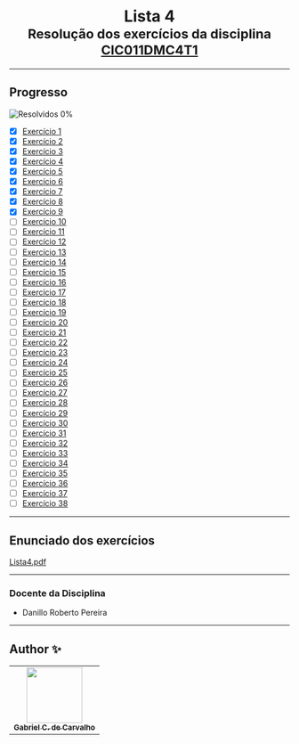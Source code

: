 <div align="center">
	<h1>Lista 4
		<br/>
			<sub>Resolução dos exercícios da disciplina
        <a href="https://drive.google.com/file/d/1mEmz9b7F-P5H8EztTPhIl_DUE1SCMIUK/view">CIC011DMC4T1</a>
      </sub>
	</h1>
</div>

---
## Progresso

![Resolvidos 0%](https://progress-bar.xyz/0/?title=Resolvidos)

* [x] [Exercício 1](https://github.com/Gabriel-Ciriaco/Listas-ATP-II/blob/main/Lista%204/Códigos/lista4_ex01.c)
* [x] [Exercício 2](https://github.com/Gabriel-Ciriaco/Listas-ATP-II/blob/main/Lista%204/Códigos/lista4_ex02.c)
* [x] [Exercício 3](https://github.com/Gabriel-Ciriaco/Listas-ATP-II/blob/main/Lista%204/Códigos/lista4_ex03.c)
* [x] [Exercício 4](https://github.com/Gabriel-Ciriaco/Listas-ATP-II/blob/main/Lista%204/Códigos/lista4_ex04.c)
* [x] [Exercício 5](https://github.com/Gabriel-Ciriaco/Listas-ATP-II/blob/main/Lista%204/Códigos/lista4_ex05.c)
* [x] [Exercício 6](https://github.com/Gabriel-Ciriaco/Listas-ATP-II/blob/main/Lista%204/Códigos/lista4_ex06.c)
* [x] [Exercício 7](https://github.com/Gabriel-Ciriaco/Listas-ATP-II/blob/main/Lista%204/Códigos/lista4_ex07.c)
* [x] [Exercício 8](https://github.com/Gabriel-Ciriaco/Listas-ATP-II/blob/main/Lista%204/Códigos/lista4_ex08.c)
* [x] [Exercício 9](https://github.com/Gabriel-Ciriaco/Listas-ATP-II/blob/main/Lista%204/Códigos/lista4_ex09.c)
* [ ] [Exercício 10](https://github.com/Gabriel-Ciriaco/Listas-ATP-II/blob/main/Lista%204/Códigos/lista4_ex10.c)
* [ ] [Exercício 11](https://github.com/Gabriel-Ciriaco/Listas-ATP-II/blob/main/Lista%204/Códigos/lista4_ex11.c)
* [ ] [Exercício 12](https://github.com/Gabriel-Ciriaco/Listas-ATP-II/blob/main/Lista%204/Códigos/lista4_ex12.c)
* [ ] [Exercício 13](https://github.com/Gabriel-Ciriaco/Listas-ATP-II/blob/main/Lista%204/Códigos/lista4_ex13.c)
* [ ] [Exercício 14](https://github.com/Gabriel-Ciriaco/Listas-ATP-II/blob/main/Lista%204/Códigos/lista4_ex14.c)
* [ ] [Exercício 15](https://github.com/Gabriel-Ciriaco/Listas-ATP-II/blob/main/Lista%204/Códigos/lista4_ex15.c)
* [ ] [Exercício 16](https://github.com/Gabriel-Ciriaco/Listas-ATP-II/blob/main/Lista%204/Códigos/lista4_ex16.c)
* [ ] [Exercício 17](https://github.com/Gabriel-Ciriaco/Listas-ATP-II/blob/main/Lista%204/Códigos/lista4_ex17.c)
* [ ] [Exercício 18](https://github.com/Gabriel-Ciriaco/Listas-ATP-II/blob/main/Lista%204/Códigos/lista4_ex18.c)
* [ ] [Exercício 19](https://github.com/Gabriel-Ciriaco/Listas-ATP-II/blob/main/Lista%204/Códigos/lista4_ex19.c)
* [ ] [Exercício 20](https://github.com/Gabriel-Ciriaco/Listas-ATP-II/blob/main/Lista%204/Códigos/lista4_ex20.c)
* [ ] [Exercício 21](https://github.com/Gabriel-Ciriaco/Listas-ATP-II/blob/main/Lista%204/Códigos/lista4_ex21.c)
* [ ] [Exercício 22](https://github.com/Gabriel-Ciriaco/Listas-ATP-II/blob/main/Lista%204/Códigos/lista4_ex22.c)
* [ ] [Exercício 23](https://github.com/Gabriel-Ciriaco/Listas-ATP-II/blob/main/Lista%204/Códigos/lista4_ex23.c)
* [ ] [Exercício 24](https://github.com/Gabriel-Ciriaco/Listas-ATP-II/blob/main/Lista%204/Códigos/lista4_ex24.c)
* [ ] [Exercício 25](https://github.com/Gabriel-Ciriaco/Listas-ATP-II/blob/main/Lista%204/Códigos/lista4_ex25.c)
* [ ] [Exercício 26](https://github.com/Gabriel-Ciriaco/Listas-ATP-II/blob/main/Lista%204/Códigos/lista4_ex26.c)
* [ ] [Exercício 27](https://github.com/Gabriel-Ciriaco/Listas-ATP-II/blob/main/Lista%204/Códigos/lista4_ex27.c)
* [ ] [Exercício 28](https://github.com/Gabriel-Ciriaco/Listas-ATP-II/blob/main/Lista%204/Códigos/lista4_ex28.c)
* [ ] [Exercício 29](https://github.com/Gabriel-Ciriaco/Listas-ATP-II/blob/main/Lista%204/Códigos/lista4_ex29.c)
* [ ] [Exercício 30](https://github.com/Gabriel-Ciriaco/Listas-ATP-II/blob/main/Lista%204/Códigos/lista4_ex30.c)
* [ ] [Exercício 31](https://github.com/Gabriel-Ciriaco/Listas-ATP-II/blob/main/Lista%204/Códigos/lista4_ex31.c)
* [ ] [Exercício 32](https://github.com/Gabriel-Ciriaco/Listas-ATP-II/blob/main/Lista%204/Códigos/lista4_ex32.c)
* [ ] [Exercício 33](https://github.com/Gabriel-Ciriaco/Listas-ATP-II/blob/main/Lista%204/Códigos/lista4_ex33.c)
* [ ] [Exercício 34](https://github.com/Gabriel-Ciriaco/Listas-ATP-II/blob/main/Lista%204/Códigos/lista4_ex34.c)
* [ ] [Exercício 35](https://github.com/Gabriel-Ciriaco/Listas-ATP-II/blob/main/Lista%204/Códigos/lista4_ex35.c)
* [ ] [Exercício 36](https://github.com/Gabriel-Ciriaco/Listas-ATP-II/blob/main/Lista%204/Códigos/lista4_ex36.c)
* [ ] [Exercício 37](https://github.com/Gabriel-Ciriaco/Listas-ATP-II/blob/main/Lista%204/Códigos/lista4_ex37.c)
* [ ] [Exercício 38](https://github.com/Gabriel-Ciriaco/Listas-ATP-II/blob/main/Lista%204/Códigos/lista4_ex38.c)

---

## Enunciado dos exercícios

[Lista4.pdf](https://github.com/Gabriel-Ciriaco/Listas-ATP-II/blob/main/Lista%204/Enunciados/Lista%204.pdf)

---

### Docente da Disciplina
 * Danillo Roberto Pereira

---

## Author ✨

<table>
	<tr>
		<td align="center">
			<a href="https://github.com/Gabriel-Ciriaco">
				<img src="https://avatars.githubusercontent.com/u/66225865" width="100px;" alt=""/>
				<br>
				<sub>
					<b>Gabriel C. de Carvalho</b>
				</sub>
		</td>
	</tr>
</table>
